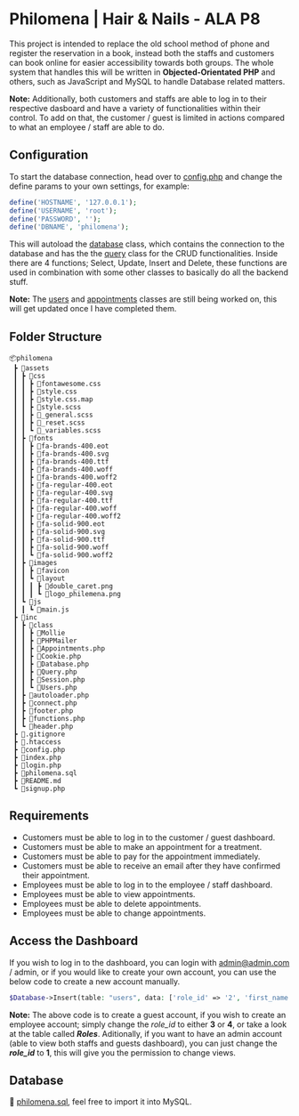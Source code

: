 # Philomena | Hair & Nails - ALA P8

This project is intended to replace the old school method of phone and register the reservation in a book, instead both the staffs and customers can book online for easier accessibility towards both groups. The whole system that handles this will be written in **Objected-Orientated PHP** and others, such as JavaScript and MySQL to handle Database related matters.

**Note:** Additionally, both customers and staffs are able to log in to their respective dasboard and have a variety of functionalities within their control. To add on that, the customer / guest is limited in actions compared to what an employee / staff are able to do.

## Configuration ##
To start the database connection, head over to [config.php](https://github.com/junyi-xie/philomena/blob/main/config.php) and change the define params to your own settings, for example:
```php
define('HOSTNAME', '127.0.0.1');
define('USERNAME', 'root');
define('PASSWORD', '');
define('DBNAME', 'philomena');
```
This will autoload the [database](https://github.com/junyi-xie/philomena/blob/main/inc/class/Database.php) class, which contains the connection to the database and has the the [query](https://github.com/junyi-xie/philomena/blob/main/inc/class/Query.php) class for the CRUD functionalities. Inside there are 4 functions; Select, Update, Insert and Delete, these functions are used in combination with some other classes to basically do all the backend stuff.

**Note:** The [users](https://github.com/junyi-xie/philomena/blob/main/inc/class/Users.php) and [appointments](https://github.com/junyi-xie/philomena/blob/main/inc/class/Appointments.php) classes are still being worked on, this will get updated once I have completed them. 

## Folder Structure ##
```
📦philomena
 ┣ 📂assets
 ┃ ┣ 📂css
 ┃ ┃ ┣ 📜fontawesome.css
 ┃ ┃ ┣ 📜style.css
 ┃ ┃ ┣ 📜style.css.map
 ┃ ┃ ┣ 📜style.scss
 ┃ ┃ ┣ 📜_general.scss
 ┃ ┃ ┣ 📜_reset.scss
 ┃ ┃ ┗ 📜_variables.scss
 ┃ ┣ 📂fonts
 ┃ ┃ ┣ 📜fa-brands-400.eot
 ┃ ┃ ┣ 📜fa-brands-400.svg
 ┃ ┃ ┣ 📜fa-brands-400.ttf
 ┃ ┃ ┣ 📜fa-brands-400.woff
 ┃ ┃ ┣ 📜fa-brands-400.woff2
 ┃ ┃ ┣ 📜fa-regular-400.eot
 ┃ ┃ ┣ 📜fa-regular-400.svg
 ┃ ┃ ┣ 📜fa-regular-400.ttf
 ┃ ┃ ┣ 📜fa-regular-400.woff
 ┃ ┃ ┣ 📜fa-regular-400.woff2
 ┃ ┃ ┣ 📜fa-solid-900.eot
 ┃ ┃ ┣ 📜fa-solid-900.svg
 ┃ ┃ ┣ 📜fa-solid-900.ttf
 ┃ ┃ ┣ 📜fa-solid-900.woff
 ┃ ┃ ┗ 📜fa-solid-900.woff2
 ┃ ┣ 📂images
 ┃ ┃ ┣ 📂favicon
 ┃ ┃ ┗ 📂layout
 ┃ ┃ ┃ ┣ 📜double_caret.png
 ┃ ┃ ┃ ┗ 📜logo_philemena.png
 ┃ ┗ 📂js
 ┃ ┃ ┗ 📜main.js
 ┣ 📂inc
 ┃ ┣ 📂class
 ┃ ┃ ┣ 📂Mollie
 ┃ ┃ ┣ 📂PHPMailer
 ┃ ┃ ┣ 📜Appointments.php
 ┃ ┃ ┣ 📜Cookie.php
 ┃ ┃ ┣ 📜Database.php
 ┃ ┃ ┣ 📜Query.php
 ┃ ┃ ┣ 📜Session.php
 ┃ ┃ ┗ 📜Users.php
 ┃ ┣ 📜autoloader.php
 ┃ ┣ 📜connect.php
 ┃ ┣ 📜footer.php
 ┃ ┣ 📜functions.php
 ┃ ┗ 📜header.php
 ┣ 📜.gitignore
 ┣ 📜.htaccess
 ┣ 📜config.php
 ┣ 📜index.php
 ┣ 📜login.php
 ┣ 📜philomena.sql
 ┣ 📜README.md
 ┗ 📜signup.php
```

## Requirements ##
- Customers must be able to log in to the customer / guest dashboard.
- Customers must be able to make an appointment for a treatment.
- Customers must be able to pay for the appointment immediately.
- Customers must be able to receive an email after they have confirmed their appointment.
- Employees must be able to log in to the employee / staff dashboard.
- Employees must be able to view appointments.
- Employees must be able to delete appointments.
- Employees must be able to change appointments.

## Access the Dashboard ##
If you wish to log in to the dashboard, you can login with admin@admin.com / admin, or if you would like to create your own account, you can use the below code to create a new account manually.

```php
$Database->Insert(table: "users", data: ['role_id' => '2', 'first_name' => 'admin', 'last_name' => 'admin', 'phone' => '0', 'email' => 'admin@admin.com', 'password' => password_hash('admin', PASSWORD_DEFAULT), 'address' => '', 'zipcode' => '', 'city' => '', 'province' => '', 'country' => 'The Netherlands', 'account_created' => date("YmdHis"), 'last_login' => '0',]);
```

**Note:** The above code is to create a guest account, if you wish to create an employee account; simply change the _role_id_ to either **3** or **4**, or take a look at the table called __*Roles*__. Aditionally, if you want to have an admin account (able to view both staffs and guests dashboard), you can just change the __*role_id*__ to **1**, this will give you the permission to change views.

## Database ##
📃 [philomena.sql](https://github.com/junyi-xie/philomena/blob/main/philomena.sql), feel free to import it into MySQL.
